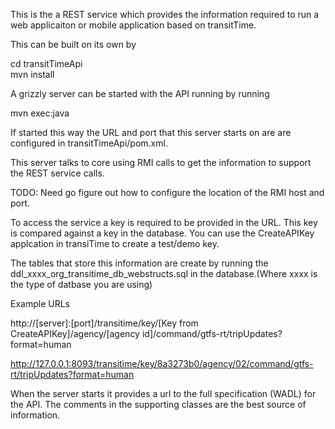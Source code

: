 This is the a REST service which provides the information required to run a web applicaiton or mobile application based on transitTime.

This can be built on its own by 

cd transitTimeApi<br/>
mvn install

A grizzly server can be started with the API running by running

mvn exec:java

If started this way the URL and port that this server starts on are are configured in transitTimeApi/pom.xml.

This server talks to core using RMI calls to get the information to support the REST service calls.

TODO: Need go figure out how to configure the location of the RMI host and port.

To access the service a key is required to be provided in the URL. This key is compared against a key in the database. You can use the CreateAPIKey applcation in transiTime to create a test/demo key.

The tables that store this information are create by running the ddl_xxxx_org_transitime_db_webstructs.sql in the database.(Where xxxx is the type of datbase you are using)

Example URLs

http://[server]:[port]/transitime/key/[Key from CreateAPIKey]/agency/[agency id]/command/gtfs-rt/tripUpdates?format=human

http://127.0.0.1:8093/transitime/key/8a3273b0/agency/02/command/gtfs-rt/tripUpdates?format=human

When the server starts it provides a url to the full specification (WADL) for the API. The comments in the supporting classes are the best source of information.
